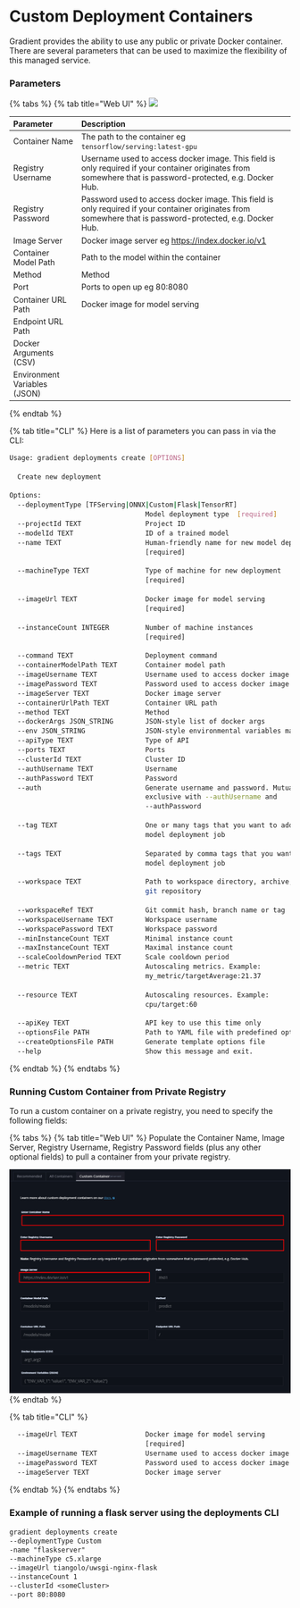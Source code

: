 # Custom Deployment Containers

Gradient provides the ability to use any public or private Docker container.  There are several parameters that can be used to maximize the flexibility of this managed service.  

### Parameters

{% tabs %}
{% tab title="Web UI" %}
![](../../../../.gitbook/assets/image%20%2894%29.png)

| Parameter | Description |
| :--- | :--- |
| Container Name | The path to the container eg `tensorflow/serving:latest-gpu` |
| Registry Username | Username used to access docker image.  This field is only required if your container originates from somewhere that is password-protected, e.g. Docker Hub. |
| Registry Password | Password used to access docker image.  This field is only required if your container originates from somewhere that is password-protected, e.g. Docker Hub. |
| Image Server | Docker image server eg https://index.docker.io/v1 |
| Container Model Path | Path to the model within the container |
| Method | Method |
| Port | Ports to open up eg 80:8080 |
| Container URL Path | Docker image for model serving |
| Endpoint URL Path |  |
| Docker Arguments \(CSV\) |  |
| Environment Variables \(JSON\) |  |
{% endtab %}

{% tab title="CLI" %}
Here is a list of parameters you can pass in via the CLI:

```bash
Usage: gradient deployments create [OPTIONS]

  Create new deployment

Options:
  --deploymentType [TFServing|ONNX|Custom|Flask|TensorRT]
                                  Model deployment type  [required]
  --projectId TEXT                Project ID
  --modelId TEXT                  ID of a trained model
  --name TEXT                     Human-friendly name for new model deployment
                                  [required]

  --machineType TEXT              Type of machine for new deployment
                                  [required]

  --imageUrl TEXT                 Docker image for model serving
                                  [required]

  --instanceCount INTEGER         Number of machine instances
                                  [required]

  --command TEXT                  Deployment command
  --containerModelPath TEXT       Container model path
  --imageUsername TEXT            Username used to access docker image
  --imagePassword TEXT            Password used to access docker image
  --imageServer TEXT              Docker image server
  --containerUrlPath TEXT         Container URL path
  --method TEXT                   Method
  --dockerArgs JSON_STRING        JSON-style list of docker args
  --env JSON_STRING               JSON-style environmental variables map
  --apiType TEXT                  Type of API
  --ports TEXT                    Ports
  --clusterId TEXT                Cluster ID
  --authUsername TEXT             Username
  --authPassword TEXT             Password
  --auth                          Generate username and password. Mutually
                                  exclusive with --authUsername and
                                  --authPassword

  --tag TEXT                      One or many tags that you want to add to
                                  model deployment job

  --tags TEXT                     Separated by comma tags that you want add to
                                  model deployment job

  --workspace TEXT                Path to workspace directory, archive, S3 or
                                  git repository

  --workspaceRef TEXT             Git commit hash, branch name or tag
  --workspaceUsername TEXT        Workspace username
  --workspacePassword TEXT        Workspace password
  --minInstanceCount TEXT         Minimal instance count
  --maxInstanceCount TEXT         Maximal instance count
  --scaleCooldownPeriod TEXT      Scale cooldown period
  --metric TEXT                   Autoscaling metrics. Example:
                                  my_metric/targetAverage:21.37

  --resource TEXT                 Autoscaling resources. Example:
                                  cpu/target:60

  --apiKey TEXT                   API key to use this time only
  --optionsFile PATH              Path to YAML file with predefined options
  --createOptionsFile PATH        Generate template options file
  --help                          Show this message and exit.

```
{% endtab %}
{% endtabs %}

### Running Custom Container from Private Registry

To run a custom container on a private registry, you need to specify the following fields:

{% tabs %}
{% tab title="Web UI" %}
Populate the Container Name, Image Server, Registry Username, Registry Password fields \(plus any other optional fields\) to pull a container from your private registry. 

![](../../../../.gitbook/assets/image%20%2893%29%20%282%29%20%282%29%20%282%29%20%282%29%20%282%29.png)
{% endtab %}

{% tab title="CLI" %}
```bash
  --imageUrl TEXT                 Docker image for model serving
                                  [required]
  --imageUsername TEXT            Username used to access docker image
  --imagePassword TEXT            Password used to access docker image
  --imageServer TEXT              Docker image server
```
{% endtab %}
{% endtabs %}

### Example of running a flask server using the deployments CLI

```text
gradient deployments create 
--deploymentType Custom 
-name "flaskserver" 
--machineType c5.xlarge 
--imageUrl tiangolo/uwsgi-nginx-flask 
--instanceCount 1 
--clusterId <someCluster>
--port 80:8080
```



